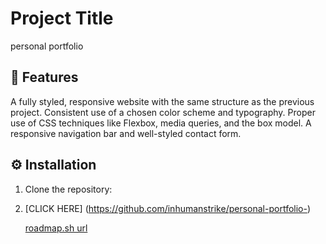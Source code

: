 # Project Title
personal portfolio

## 🚀 Features
A fully styled, responsive website with the same structure as the previous project.
Consistent use of a chosen color scheme and typography.
Proper use of CSS techniques like Flexbox, media queries, and the box model.
A responsive navigation bar and well-styled contact form.
## ⚙ Installation
1. Clone the repository:
2. [CLICK HERE] (https://github.com/inhumanstrike/personal-portfolio-)

   [roadmap.sh url](https://roadmap.sh/projects/portfolio-website)
